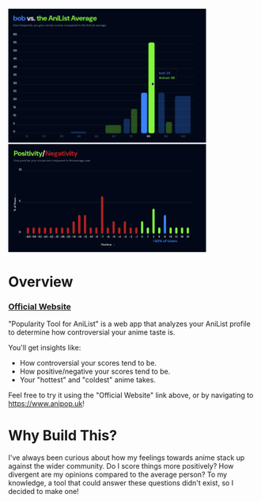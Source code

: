 <p float="left">
  <img src="./media/plotMain.png" width="400" />
  <img src="./media/plotPos.png" width="400" />
</p>

# Overview

### [Official Website](https://www.anipop.uk)

"Popularity Tool for AniList" is a web app that analyzes your AniList profile to
determine how controversial your anime taste is.

You'll get insights like:

- How controversial your scores tend to be.
- How positive/negative your scores tend to be.
- Your "hottest" and "coldest" anime takes.

Feel free to try it using the "Official Website" link above, or by navigating to https://www.anipop.uk!

# Why Build This?

I've always been curious about how my feelings towards anime stack up against
the wider community. Do I score things more positively? How divergent are my
opinions compared to the average person? To my knowledge, a tool that could
answer these questions didn't exist, so I decided to make one!
